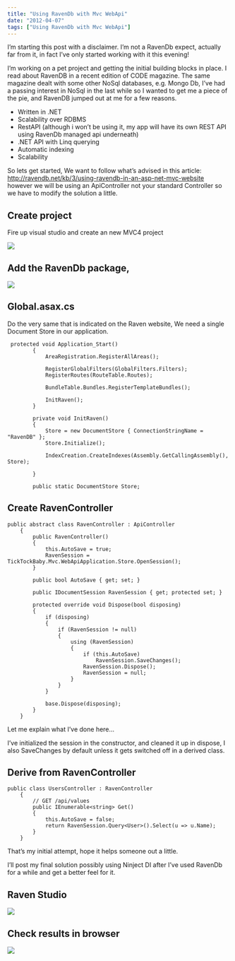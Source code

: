 ```yaml
---
title: "Using RavenDb with Mvc WebApi"
date: "2012-04-07"
tags: ["Using RavenDb with Mvc WebApi"]
---
```


I’m starting this post with a disclaimer. I’m not a RavenDb expect, actually far from it, in fact I’ve only started working with it this evening! 

I’m working on a pet project and getting the initial building blocks in place. I read about RavenDB in a recent edition of CODE magazine. The same magazine dealt with some other NoSql databases, e.g. Mongo Db, I’ve had a passing interest in NoSql in the last while so I wanted to get me a piece of the pie, and RavenDB jumped out at me for a few reasons.

  * Written in .NET
  * Scalability over RDBMS
  * RestAPI (although i won’t be using it, my app will have its own REST API using RavenDb managed api underneath)
  * .NET API with Linq querying 
  * Automatic indexing
  * Scalability

So lets get started, We want to follow what’s advised in this article: <http://ravendb.net/kb/3/using-ravendb-in-an-asp-net-mvc-website> however we will be using an ApiController not your standard Controller so we have to modify the solution a little.

## Create project

Fire up visual studio and create an new MVC4 project

![](/images/./image.axd?picture=1.png)

## Add the RavenDb package,

![](/images/./image.axd?picture=2.png)

## Global.asax.cs

Do the very same that is indicated on the Raven website, We need a single Document Store in our application.

     protected void Application_Start()
            {
                AreaRegistration.RegisterAllAreas();
                            
                RegisterGlobalFilters(GlobalFilters.Filters);
                RegisterRoutes(RouteTable.Routes);
    
                BundleTable.Bundles.RegisterTemplateBundles();
    
                InitRaven();
            }
    
            private void InitRaven()
            {
                Store = new DocumentStore { ConnectionStringName = "RavenDB" };
                Store.Initialize();
    
                IndexCreation.CreateIndexes(Assembly.GetCallingAssembly(), Store);
    
            }
    
            public static DocumentStore Store;

## Create RavenController

    public abstract class RavenController : ApiController
        {
            public RavenController()
            {
                this.AutoSave = true;
                RavenSession = TickTockBaby.Mvc.WebApiApplication.Store.OpenSession();
            }
    
            public bool AutoSave { get; set; }
    
            public IDocumentSession RavenSession { get; protected set; }
    
            protected override void Dispose(bool disposing)
            {
                if (disposing)
                {
                    if (RavenSession != null)
                    {
                        using (RavenSession)
                        {
                            if (this.AutoSave)
                                RavenSession.SaveChanges();
                            RavenSession.Dispose();
                            RavenSession = null;
                        }
                    }
                }
    
                base.Dispose(disposing);
            } 
        }

Let me explain what I’ve done here…

I’ve initialized the session in the constructor, and cleaned it up in dispose, I also SaveChanges by default unless it gets switched off in a derived class.

## Derive from RavenController   

    public class UsersController : RavenController
        {       
            // GET /api/values
            public IEnumerable<string> Get()
            {
                this.AutoSave = false;
                return RavenSession.Query<User>().Select(u => u.Name);            
            }        
        }

That’s my initial attempt, hope it helps someone out a little.

I’ll post my final solution possibly using Ninject DI after I’ve used RavenDb for a while and get a better feel for it.

## Raven Studio

![](/images/./image.axd?picture=3.png)

## Check results in browser

![](/images/./image.axd?picture=4.png)
